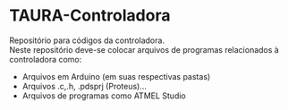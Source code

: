# TAURA-Controladora
Repositório para códigos da controladora. <br />
Neste repositório deve-se colocar arquivos de programas relacionados à controladora como:
- Arquivos em Arduino (em suas respectivas pastas)
- Arquivos .c,.h, .pdsprj (Proteus)...
- Arquivos de programas como ATMEL Studio 

